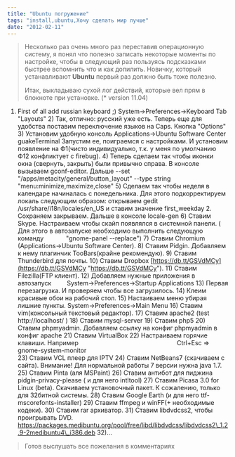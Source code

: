 ```yaml
---
title: "Ubuntu погружение"
tags: "install,ubuntu,Хочу сделать мир лучше"
date: "2012-02-11"
---
```


> Несколько раз очень много раз переставив операционную систему, я понял что полезно записать некоторые моменты по настройке, чтобы в следующий раз пользуясь подсказками быстрее вспомнить что и как допилить. Новичку, который устанавливают **Ubuntu** первый раз должно быть тоже полезно.
> 
> Итак, выкладываю сухой лог действий, которые вел прям в блокноте при установке. (\* version 11.04)

1) First of all add russian keyboard ;) System->Preferences->Keyboard Tab "Layouts" 2) Так, отлично: русский уже есть. Теперь еще для удобства поставим переключение языков на Caps. Кнопка "Options" 3) Установим удобную консоль Applications->Ubuntu Software Center guakeTerminal Запустим ее, поиграемся с настройками. И установим появление на Ф1(чисто индивидуально, т.к. у меня по умолчанию Ф12 конфликтует с firebug). 4) Теперь сделаем так чтобы иконки окна (свернуть, закрыть) были привычно справа. В консоле вызываем gconf-editor. Дальше --set "/apps/metacity/general/button\_layout" --type string "menu:minimize,maximize,close" 5) Сделаем так чтобы неделя в календаре начиналась с понедельника. Для этого подкорректируем локаль следующим образом: открываем gedit /usr/share/i18n/locales/en\_US и ставим значение first\_weekday 2. Сохраняем закрываем. Дальше в консоле locale-gen 6) Ставим Skype. Настраиваем чтобы скайп появлялся в системной панели. ( Для этого в автозапуске необходимо выполнить следующую команду             "gnome-panel --replace") 7) Ставим Chromium (Applications->Ubuntu Software Center). 8) Ставим Pidgin. Добавляем к нему плагинчик TooBars(крайне рекомендую). 9) Ставим Thunderbird для почты. 10) Ставим Dropbox [https://db.tt/GSVdMCy](https://db.tt/GSVdMCy "https://db.tt/GSVdMCy"). 11) Ставим Filezilla(FTP клиент). 12) Добавляем нужные приложения в автозапуск         System->Preferences->Startup Applications 13) Первая перезагрузка. И проверяем чтобы все загрузилось. 14) Клеим красивые обои на рабочий стол. 15) Настаиваем меню убирая лишние пункты. System->Preferences->Main Menu 16) Ставим vim(консольный текстовый редактор). 17) Ставим apache2 (test http://localhost/ ) 18) Ставим mysql-server 19) Ставим php5 20) Ставим phpmyadmin. Добавляем ссылку на конфиг phpmyadmin в конфиг apache 21) Ставим VirtualBox 22) Настраиваем горячие клавиши. Например                                                         Ctrl+Esc => gnome-system-monitor                                                                                  23) Ставим VCL плеер для IPTV 24) Ставим NetBeans7 (скачиваем с сайта). Внимание! Для нормальной работы 7 версии нужна java 1.7. 25) Ставим Pinta (аля MSPaint) 26) Ставим антибот для пиджина pidgin-privacy-please ( и для него intltool) 27) Ставим Picasa 3.0 for Linux (beta). Скачиваем установочный пакет. К сожалению, только для 32битной системы. 28) Ставим Google Earth (и для него ttf-mscorefonts-installer) 29) Ставим ffmpeg и winFF(+ необходимые кодеки). 30) Ставим rar архиватор. 31) Ставим libdvdcss2, чтобы проигрывать DVD. https://packages.medibuntu.org/pool/free/libd/libdvdcss/libdvdcss2\_1.2.9-2medibuntu4\_i386.deb 32)...

> Готов выслушать все пожелания в комментариях
